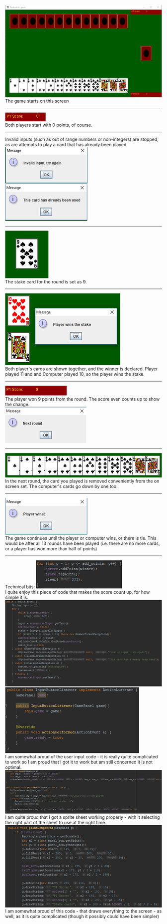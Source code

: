![alt text](Images/Thursday/StartGame.PNG "The starting screen of the game")  
The game starts on this screen

---

![alt text](Images/Thursday/playerscore.PNG "The player's score showing 0")  
Both players start with 0 points, of course.

---

Invalid inputs (such as out of range numbers or non-integers) are stopped, as are attempts to play a card that has already been played  
![alt text](Images/Thursday/invalidinput.PNG "Message for an invalid input")
![alt text](Images/Thursday/repeatcard.PNG "Message for trying to input a repeat card")

---

![alt text](Images/Final/stakecard.PNG "Number 9 card in play as the stake")  
The stake card for the round is set as 9.

---

![alt text](Images/Final/round1result.PNG "Player played 11 and and Computer played 10.")  
Both player's cards are shown together, and the winner is declared. Player played 11 and and Computer played 10, so the player wins the stake.

---

![alt text](Images/Final/p1scoreequals9.PNG "The player's score showing 9")  
The player won 9 points from the round. The score even counts up to show the change.  
![alt text](Images/Final/next.PNG "Message to start next round")

---

![alt text](Images/Final/1cardmissing.PNG "The set of player's cards but the Jack is missing")  
In the next round, the card you played is removed conveniently from the on screen set. The computer's cards go down by one too.

---

![alt text](Images/Final/win.PNG "Player wins message")  
The game continues until the player or computer wins, or there is tie. This would be after all 13 rounds have been played (i.e. there are no more cards, or a player has won more than half of points)

---

Technical bits:
![alt text](Images/Final/pointsup.PNG "code showing points increasing")  
I quite enjoy this piece of code that makes the score count up, for how simple it is.
![alt text](Images/Thursday/userinputexample.PNG "Code showing how the user inputs information")  
![alt text](Images/Thursday/buttonlistener.PNG "Button action listener code")  
I am somewhat proud of the user input code - it is really quite complicated to work so I am proud that I got it to work but am still concerned it is not optimal.  
![alt text](Images/Final/cardcode.PNG "Code related to the drawing of cards on the screen")  
I am quite proud that I got a sprite sheet working properly - with it selecting the right part of the sheet to use at the right time.  
![alt text](Images/Thursday/paintcard1.PNG "Code showing the paintComponent method of the game panel")  
I am somewhat proud of this code - that draws everything to the screen - as well, as it is quite complicated (though it possibly could have been simpler)  

